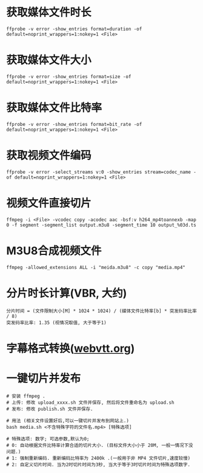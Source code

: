 # 获取媒体文件时长
```
ffprobe -v error -show_entries format=duration -of default=noprint_wrappers=1:nokey=1 <File>
```

# 获取媒体文件大小
```
ffprobe -v error -show_entries format=size -of default=noprint_wrappers=1:nokey=1 <File>
```

# 获取媒体文件比特率
```
ffprobe -v error -show_entries format=bit_rate -of default=noprint_wrappers=1:nokey=1 <File>
```

# 获取视频文件编码
```
ffprobe -v error -select_streams v:0 -show_entries stream=codec_name -of default=noprint_wrappers=1:nokey=1 <File>
```

# 视频文件直接切片
```
ffmpeg -i <File> -vcodec copy -acodec aac -bsf:v h264_mp4toannexb -map 0 -f segment -segment_list output.m3u8 -segment_time 10 output_%03d.ts
```

# M3U8合成视频文件
```
ffmpeg -allowed_extensions ALL -i "meida.m3u8" -c copy "media.mp4"
```

# 分片时长计算(VBR, 大约)
```
分片时间 = (文件限制大小[M] * 1024 * 1024) / (媒体文件比特率[b] * 突发码率比率 / 8)
突发码率比率: 1.35 (视情况取值, 大于等于1) 
```

# 字幕格式转换([webvtt.org](https://www.webvtt.org/))

# 一键切片并发布
```
# 安装 ffmpeg .
# 上传: 修改 upload_xxxx.sh 文件并保存, 然后将文件重命名为 upload.sh 
# 发布: 修改 publish.sh 文件并保存.

# 用法 (相关文件设置好后,可以一键切片并发布到网站上.)
bash media.sh <不含特殊字符的文件名.mp4> [特殊选项]

# 特殊选项: 数字; 可选参数,默认为0;
# 0: 自动根据文件比特率计算合适的切片大小. (目标文件大小小于 20M, 一般一情况下没问题.)
# 1: 强制重新编码. 重新编码比特率为 2400k .(一般用于非 MP4 文件切片,速度较慢)
# 2: 自定义切片时间. 当为2时切片时间为3秒, 当大于等于3时切片时间为特殊选项数字. 
```


